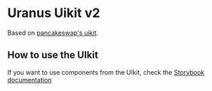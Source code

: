 # Uranus Uikit v2

Based on [pancakeswap's uikit](https://www.npmjs.com/package/@pancakeswap-libs/uikit).
 
## How to use the UIkit

If you want to use components from the UIkit, check the [Storybook documentation](https://pancakeswap.github.io/pancake-uikit/)


